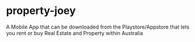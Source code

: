 # property-joey
A Mobile App that can be downloaded from the Playstore/Appstore that lets you rent or buy Real Estate and Property within Australia
